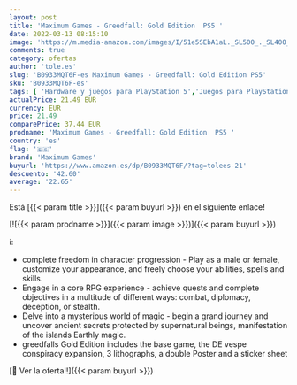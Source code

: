 ```yaml
---
layout: post
title: 'Maximum Games - Greedfall: Gold Edition  PS5 '
date: 2022-03-13 08:15:10
image: 'https://m.media-amazon.com/images/I/51e5SEbA1aL._SL500_._SL400_.jpg'
comments: true
category: ofertas
author: 'tole.es'
slug: 'B0933MQT6F-es Maximum Games - Greedfall: Gold Edition PS5'
sku: 'B0933MQT6F-es'
tags: [ 'Hardware y juegos para PlayStation 5','Juegos para PlayStation 5','Videojuegos','maximum games','ps5', ]
actualPrice: 21.49 EUR
currency: EUR
price: 21.49
comparePrice: 37.44 EUR
prodname: 'Maximum Games - Greedfall: Gold Edition  PS5 '
country: 'es'
flag: '🇪🇸'
brand: 'Maximum Games'
buyurl: 'https://www.amazon.es/dp/B0933MQT6F/?tag=tolees-21'
descuento: '42.60'
average: '22.65'
---
```


Está [{{< param title >}}]({{< param buyurl >}}) en el siguiente enlace!

[![{{< param prodname >}}]({{< param image >}})]({{< param buyurl >}})

ℹ️:

- complete freedom in character progression - Play as a male or female, customize your appearance, and freely choose your abilities, spells and skills.
- Engage in a core RPG experience - achieve quests and complete objectives in a multitude of different ways: combat, diplomacy, deception, or stealth.
- Delve into a mysterious world of magic - begin a grand journey and uncover ancient secrets protected by supernatural beings, manifestation of the islands Earthly magic.
- greedfalls Gold Edition includes the base game, the DE vespe conspiracy expansion, 3 lithographs, a double Poster and a sticker sheet

[🛒 Ver la oferta!!]({{< param buyurl >}})
